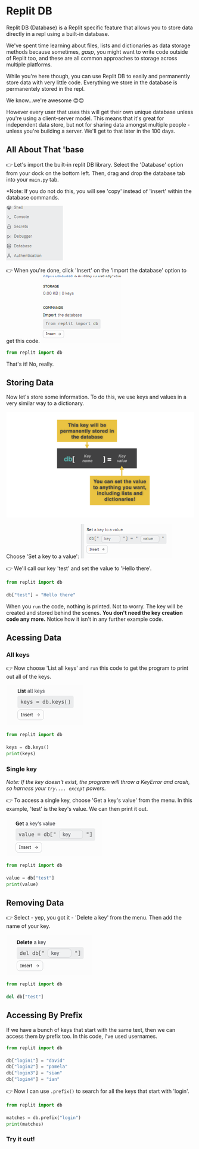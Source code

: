 # Replit DB

Replit DB (Database) is a Replit specific feature that allows you to store data directly in a repl using a built-in database.

We've spent time learning about files, lists and dictionaries as data storage methods because sometimes, *gasp*, you might want to write code outside of Replit too, and these are all common approaches to storage across multiple platforms.

While you're here though, you can use Replit DB to easily and permanently store data with very little code. Everything we store in the database is permanentely stored in the repl.  

We know...we're awesome 😊😊

However every user that uses this will get their own unique database unless you're using a client-server model. This means that it's great for independent data store, but not for sharing data amongst multiple people - unless you're building a server. We'll get to that later in the 100 days.


## All About That 'base

👉 Let's import the built-in replit DB library. Select the 'Database' option from your dock on the bottom left. Then, drag and drop the database tab into your `main.py` tab. 

*Note: If you do not do this, you will see 'copy' instead of 'insert' within the database commands.

![](resources/01_database1.png)



👉 When you're done, click 'Insert' on the 'Import the database' option to get this code.
![](resources/01_database2.png)

```python
from replit import db
```

That's it! No, really.


## Storing Data
Now let's store some information. To do this, we use keys and values in a very similar way to a dictionary.

![](resources/day61.001.png)

Choose 'Set a key to a value':
![](resources/01_database3.png)

👉 We'll call our key 'test' and set the value to 'Hello there'.

```python
from replit import db

db["test"] = "Hello there"
```
When you `run` the code, nothing is printed. Not to worry. The key will be created and stored behind the scenes. **You don't need the key creation code any more.**  Notice how it isn't in any further example code.



## Acessing Data


### All keys
👉 Now choose 'List all keys' and `run` this code to get the program to print out all of the keys.

![](resources/listallkeys.png)


```python
from replit import db

keys = db.keys()
print(keys)
```

### Single key

*Note: If the key doesn't exist, the program will throw a KeyError and crash, so harness your `try.... except` powers.*

👉 To access a single key, choose 'Get a key's value' from the menu. In this example, 'test' is the key's value. We can then print it out.

![](resources/keyvalue.png)

```python
from replit import db

value = db["test"]
print(value)
```


## Removing Data

👉 Select - yep, you got it - 'Delete a key' from the menu. Then add the name of your key.

![](resources/deletekey.png)

```python
from replit import db

del db["test"]
```

## Accessing By Prefix

If we have a bunch of keys that start with the same text, then we can access them by prefix too. In this code, I've used usernames.

```python
from replit import db

db["login1"] = "david"
db["login2"] = "pamela"
db["login3"] = "sian"
db["login4"] = "ian"
```

👉 Now I can use `.prefix()` to search for all the keys that start with 'login'.

```python
from replit import db

matches = db.prefix("login")
print(matches)
```




### Try it out!